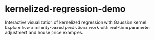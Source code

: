 # kernelized-regression-demo
Interactive visualization of kernelized regression with Gaussian kernel. Explore how similarity-based predictions work with real-time parameter adjustment and house price examples.

